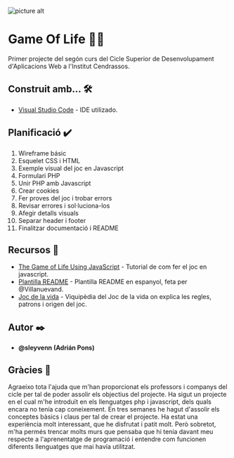 ![picture alt](https://i.ibb.co/g9tb3FX/logo.png)
# Game Of Life 👨‍🚀

Primer projecte del segón curs del Cicle Superior de Desenvolupament d'Aplicacions Web a l'Institut Cendrassos.

## Construit amb... 🛠️

* [Visual Studio Code](https://code.visualstudio.com/) - IDE utilizado.

## Planificació ✔️

1. Wireframe básic
2. Esquelet CSS i HTML
3. Exemple visual del joc en Javascript
4. Formulari PHP
5. Unir PHP amb Javascript
6. Crear cookies
7. Fer proves del joc i trobar errors
8. Revisar errores i sol·luciona-los
9. Afegir detalls visuals
10. Separar header i footer
11. Finalitzar documentació i README

## Recursos 🌿

* [The Game of Life Using JavaScript](https://javascript.plainenglish.io/the-game-of-life-using-javascript-fc1aaec8274f) - Tutorial de com fer el joc en javascript.
* [Plantilla README](https://gist.github.com/Villanuevand/6386899f70346d4580c723232524d35a) - Plantilla README en espanyol, feta per @Villanuevand.
* [Joc de la vida](https://ca.wikipedia.org/wiki/Joc_de_la_vida) - Viquipèdia del Joc de la vida on explica les regles, patrons i origen del joc.

## Autor ✒️

* **@sleyvenn (Adrián Pons)**

## Gràcies 🎁

Agraeixo tota l'ajuda que m'han proporcionat els professors i companys del cicle per tal de poder assolir els objectius del projecte. 
Ha sigut un projecte en el cual m'he introduït en els llenguatges php i javascript, dels quals encara no tenía cap coneixement. En tres semanes he hagut d'assolir els conceptes bàsics i claus per tal de crear el projecte. 
Ha estat una experiència molt interessant, que he disfrutat i patit molt. Però sobretot, m'ha permés trencar molts murs que pensaba que hi tenía davant meu respecte a l'aprenentatge de programació i entendre com funcionen diferents llenguatges que mai havía utilitzat.

